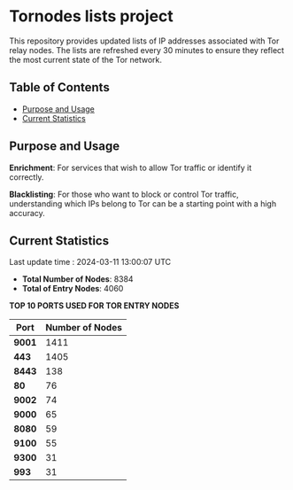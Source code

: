 # Tornodes lists project

This repository provides updated lists of IP addresses associated with Tor relay nodes. The lists are refreshed every 30 minutes to ensure they reflect the most current state of the Tor network.

## Table of Contents

- [Purpose and Usage](#purpose-and-usage)
- [Current Statistics](#current-statistics)


## Purpose and Usage

**Enrichment**: For services that wish to allow Tor traffic or identify it correctly.

**Blacklisting**: For those who want to block or control Tor traffic, understanding which IPs belong to Tor can be a starting point with a high accuracy.

## Current Statistics

Last update time : 2024-03-11 13:00:07 UTC

- **Total Number of Nodes**: 8384
- **Total of Entry Nodes**: 4060

**TOP 10 PORTS USED FOR TOR ENTRY NODES**

| **Port** | **Number of Nodes** |
|------|-----------------|
| **9001**   | 1411  |
| **443**   | 1405  |
| **8443**   | 138  |
| **80**   | 76  |
| **9002**   | 74  |
| **9000**   | 65  |
| **8080**   | 59  |
| **9100**   | 55  |
| **9300**   | 31  |
| **993**   | 31  |

